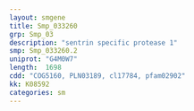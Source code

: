 ```yaml
---
layout: smgene
title: Smp_033260
grp: Smp_03
description: "sentrin specific protease 1"
smp: Smp_033260.2
uniprot: "G4M0W7"
length:  1698
cdd: "COG5160, PLN03189, cl17784, pfam02902"
kk: K08592
categories: sm
---
```


